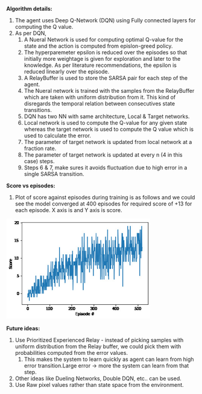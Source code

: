 

**Algorithm details:**
1. The agent uses Deep Q-Network (DQN) using Fully connected layers for computing the Q value.
2. As per DQN,
   1. A Nueral Network is used for computing optimal Q-value for the state and the action is computed from epislon-greed policy.
   2. The hyperparemeter epsilon is reduced over the episodes so that initially more weightage is given for exploration and later to the knowledge. As per literature recommendations, the epsilon is reduced linearly over the episode.
   3. A RelayBuffer is used to store the SARSA pair for each step of the agent.
   4. The Nueral network is trained with the samples from the RelayBuffer which are taken with uniform distribution from it. This kind of disregards the temporal relation between consecutives state transitions.
   5. DQN has two NN with same architecture, Local & Target networks.
   6. Local network is used to compute the Q-value for any given state whereas the target network is used to compute the Q value which is used to calculate the error.
   7. The parameter of target network is updated from local network at a fraction rate.
   8. The parameter of target network is updated at every n (4 in this case) steps.
   9. Steps 6 & 7, make sures it avoids fluctuation due to high error in a single SARSA transition.

**Score vs episodes:**
1. Plot of score against episodes during training is as follows and we could see the model converged at 400 episodes for required score of +13 for each episode. X axis is and Y axis is score.
 
 <img src="scores_vs_episodes.jpeg" />

**Future ideas:**
1. Use Prioritized Experienced Relay - instead of picking samples with uniform distribution from the Relay buffer, we could pick them with probabilities computed from the error values.
   1. This makes the system to learn quickly as agent can learn from high error transition.Large error -> more the system can learn from that step.
2. Other ideas like Dueling Networks, Double DQN, etc.. can be used.
3. Use Raw pixel values rather than state space from the environment.
